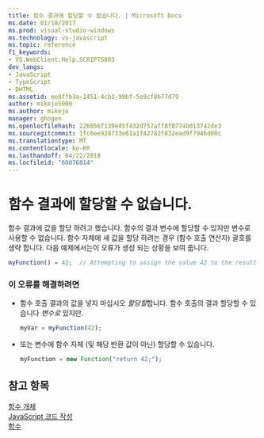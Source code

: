 ```yaml
---
title: 함수 결과에 할당할 수 없습니다. | Microsoft Docs
ms.date: 01/18/2017
ms.prod: visual-studio-windows
ms.technology: vs-javascript
ms.topic: reference
f1_keywords:
- VS.WebClient.Help.SCRIPT5003
dev_langs:
- JavaScript
- TypeScript
- DHTML
ms.assetid: ee8ffb3a-1451-4cb3-99bf-5e9cf8b77d79
author: mikejo5000
ms.author: mikejo
manager: ghogen
ms.openlocfilehash: 226056f139e45f432d757aff8f8774b013742de3
ms.sourcegitcommit: 1fc6ee928733e61a1f42782f832ead9f7946d00c
ms.translationtype: MT
ms.contentlocale: ko-KR
ms.lasthandoff: 04/22/2019
ms.locfileid: "60076814"
---
```

# <a name="cannot-assign-to-a-function-result"></a>함수 결과에 할당할 수 없습니다.
함수 결과에 값을 할당 하려고 했습니다. 함수의 결과 변수에 할당할 수 있지만 변수로 사용할 수 없습니다. 함수 자체에 새 값을 할당 하려는 경우 (함수 호출 연산자) 괄호를 생략 합니다. 다음 예제에서는이 오류가 생성 되는 상황을 보여 줍니다.  
  
```js
myFunction() = 42;  // Attempting to assign the value 42 to the result of the function call.  
```  
  
### <a name="to-correct-this-error"></a>이 오류를 해결하려면  
  
- 함수 호출 결과의 값을 넣지 마십시오 *할당할*합니다. 함수 호출의 결과 할당할 수 있습니다 *변수로* 있지만.  
  
    ```JavaScript  
    myVar = myFunction(42);  
    ```  
  
- 또는 변수에 함수 자체 (및 해당 반환 값이 아닌) 할당할 수 있습니다.  
  
    ```JavaScript  
    myFunction = new Function("return 42;");  
    ```  
  
## <a name="see-also"></a>참고 항목  
 [함수 개체](../../javascript/reference/function-object-javascript.md)   
 [JavaScript 코드 작성](../../javascript/writing-javascript-code.md)   
 [함수](../../javascript/functions-javascript.md)